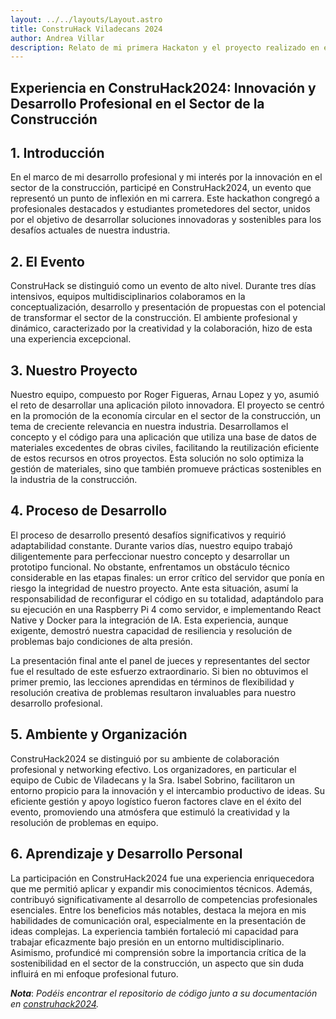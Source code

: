 ```yaml
---
layout: ../../layouts/Layout.astro
title: ConstruHack Viladecans 2024
author: Andrea Villar
description: Relato de mi primera Hackaton y el proyecto realizado en el.
---
```

## Experiencia en ConstruHack2024: Innovación y Desarrollo Profesional en el Sector de la Construcción

## 1. Introducción

En el marco de mi desarrollo profesional y mi interés por la innovación en el sector de la construcción, participé en ConstruHack2024, un evento que representó un punto de inflexión en mi carrera. Este hackathon congregó a profesionales destacados y estudiantes prometedores del sector, unidos por el objetivo de desarrollar soluciones innovadoras y sostenibles para los desafíos actuales de nuestra industria.

## 2. El Evento

ConstruHack se distinguió como un evento de alto nivel. Durante tres días intensivos, equipos multidisciplinarios colaboramos en la conceptualización, desarrollo y presentación de propuestas con el potencial de transformar el sector de la construcción. El ambiente profesional y dinámico, caracterizado por la creatividad y la colaboración, hizo de esta una experiencia excepcional.

## 3. Nuestro Proyecto

Nuestro equipo, compuesto por Roger Figueras, Arnau Lopez y yo, asumió el reto de desarrollar una aplicación piloto innovadora. El proyecto se centró en la promoción de la economía circular en el sector de la construcción, un tema de creciente relevancia en nuestra industria. Desarrollamos el concepto y el código para una aplicación que utiliza una base de datos de materiales excedentes de obras civiles, facilitando la reutilización eficiente de estos recursos en otros proyectos. Esta solución no solo optimiza la gestión de materiales, sino que también promueve prácticas sostenibles en la industria de la construcción.

## 4. Proceso de Desarrollo

El proceso de desarrollo presentó desafíos significativos y requirió adaptabilidad constante. Durante varios días, nuestro equipo trabajó diligentemente para perfeccionar nuestro concepto y desarrollar un prototipo funcional. No obstante, enfrentamos un obstáculo técnico considerable en las etapas finales: un error crítico del servidor que ponía en riesgo la integridad de nuestro proyecto. Ante esta situación, asumí la responsabilidad de reconfigurar el código en su totalidad, adaptándolo para su ejecución en una Raspberry Pi 4 como servidor, e implementando React Native y Docker para la integración de IA. Esta experiencia, aunque exigente, demostró nuestra capacidad de resiliencia y resolución de problemas bajo condiciones de alta presión.

La presentación final ante el panel de jueces y representantes del sector fue el resultado de este esfuerzo extraordinario. Si bien no obtuvimos el primer premio, las lecciones aprendidas en términos de flexibilidad y resolución creativa de problemas resultaron invaluables para nuestro desarrollo profesional.

## 5. Ambiente y Organización

ConstruHack2024 se distinguió por su ambiente de colaboración profesional y networking efectivo. Los organizadores, en particular el equipo de Cubic de Viladecans y la Sra. Isabel Sobrino, facilitaron un entorno propicio para la innovación y el intercambio productivo de ideas. Su eficiente gestión y apoyo logístico fueron factores clave en el éxito del evento, promoviendo una atmósfera que estimuló la creatividad y la resolución de problemas en equipo.

## 6. Aprendizaje y Desarrollo Personal

La participación en ConstruHack2024 fue una experiencia enriquecedora que me permitió aplicar y expandir mis conocimientos técnicos. Además, contribuyó significativamente al desarrollo de competencias profesionales esenciales. Entre los beneficios más notables, destaca la mejora en mis habilidades de comunicación oral, especialmente en la presentación de ideas complejas. La experiencia también fortaleció mi capacidad para trabajar eficazmente bajo presión en un entorno multidisciplinario. Asimismo, profundicé mi comprensión sobre la importancia crítica de la sostenibilidad en el sector de la construcción, un aspecto que sin duda influirá en mi enfoque profesional futuro.

***Nota***: *Podéis encontrar el repositorio de código junto a su documentación en [construhack2024](https://github.com/AndreaKinder/construhack2024).*